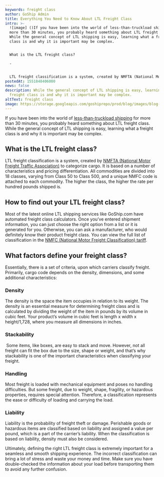 ```yaml
---
keywords: freight class
author: GoShip Admin
title: Everything You Need to Know About LTL Freight Class
intro: >-
  ![image] ()If you have been into the world of less-than-truckload shipping for
  more than 30 minutes, you probably heard something about LTL freight class.
  While the general concept of LTL shipping is easy, learning what a freight
  class is and why it is important may be complex. 


  What is the LTL freight class?

  -


  LTL freight classification is a system, created by NMFTA (National Motor Freight Traffic Association) to categorize cargo. It is based on a number of characteristics and pricing differentiation. Al
postedAt: 1551848406000
news: false
description: While the general concept of LTL shipping is easy, learning what a
  freight class is and why it is important may be complex.
altText: freight class
image: https://storage.googleapis.com/goshiprepo/prod/blog/images/blog-everything-you-need-to-know-about-ltl-freight-class.jpg
---
```

If you have been into the world of [less-than-truckload shipping](https://www.goship.com/shipping-services/ltl-freight-shipping/) for more than 30 minutes, you probably heard something about LTL freight class. While the general concept of LTL shipping is easy, learning what a freight class is and why it is important may be complex.

## **What is the LTL freight class?**

LTL freight classification is a system, created by [NMFTA (National Motor Freight Traffic Association)](http://www.nmfta.org/) to categorize cargo. It is based on a number of characteristics and pricing differentiation. All commodities are divided into 18 classes, varying from Class 50 to Class 500, and a unique NMFC code is attached to each commodity. The higher the class, the higher the rate per hundred pounds shipped is.

## **How to find out your LTL freight class?**

Most of the latest online LTL shipping services like GoShip.com have automated freight class calculators. Once you’ve entered shipment information, you can just choose the right option from a list or it is generated for you. Otherwise, you can ask a manufacturer, who would definitely know their product freight class. You can view the full list of classification in the [NMFC (National Motor Freight Classification) tariff](http://www.nmfta.org/pages/nmfc).

## **What factors define your freight class?**

Essentially, there is a set of criteria, upon which carriers classify freight. Primarily, cargo code depends on the density, dimensions, and some additional characteristics:

### **Density**

The density is the space the item occupies in relation to its weight. The density is an essential measure for determining freight class and is calculated by dividing the weight of the item in pounds by its volume in cubic feet. Your product’s volume in cubic feet is length x width x height/1,728, where you measure all dimensions in inches.

### **Stackability**

 Some items, like boxes, are easy to stack and move. However, not all freight can fit the box due to the size, shape or weight, and that’s why stackability is one of the important characteristics when classifying your freight.

### **Handling**

Most freight is loaded with mechanical equipment and poses no handling difficulties. But some freight, due to weight, shape, fragility, or hazardous properties, requires special attention. Therefore, a classification represents the ease or difficulty of loading and carrying the load.

### **Liability**

Liability is the probability of freight theft or damage. Perishable goods or hazardous items are classified based on liability and assigned a value per pound, which is a part of the carrier’s liability. When the classification is based on liability, density must also be considered.

Ultimately, defining the right LTL freight class is extremely important for a seamless and smooth shipping experience. The incorrect classification can bring a lot of stress and waste your money and time. Make sure you have double-checked the information about your load before transporting them to avoid any further confusion.